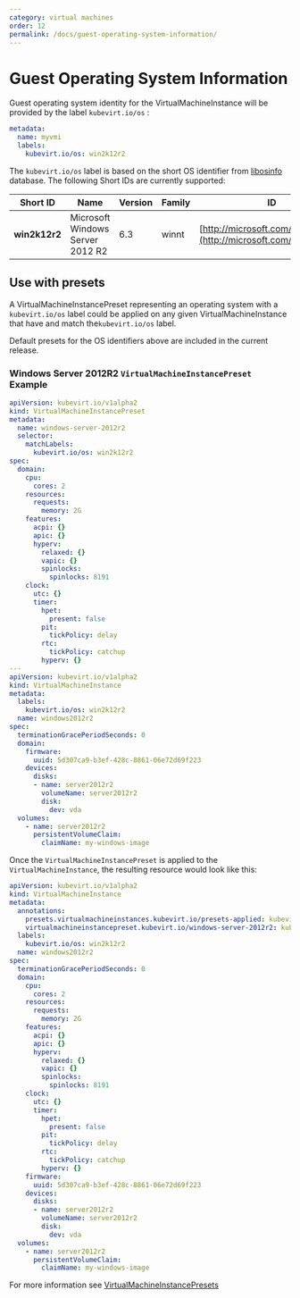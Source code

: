 ```yaml
---
category: virtual machines
order: 12
permalink: /docs/guest-operating-system-information/
---
```

# Guest Operating System Information

Guest operating system identity for the VirtualMachineInstance will be provided by the label `kubevirt.io/os` :

```yaml
metadata:
  name: myvmi
  labels:
    kubevirt.io/os: win2k12r2
```

The `kubevirt.io/os` label is based on the short OS identifier from [libosinfo](https://libosinfo.org/) database. The following Short IDs are currently supported:

| Short ID | Name | Version | Family | ID |
| --- | --- | --- | --- | --- |
| **win2k12r2** | Microsoft Windows Server 2012 R2 | 6.3 | winnt | [http://microsoft.com/win/2k12r2](http://microsoft.com/win/2k12r2) |

## Use with presets

A VirtualMachineInstancePreset representing an operating system with a `kubevirt.io/os` label could be applied on any given VirtualMachineInstance that have and match the`kubevirt.io/os` label.

Default presets for the OS identifiers above are included in the current release.

### Windows Server 2012R2 `VirtualMachineInstancePreset` Example

```yaml
apiVersion: kubevirt.io/v1alpha2
kind: VirtualMachineInstancePreset
metadata:
  name: windows-server-2012r2
  selector:
    matchLabels:
      kubevirt.io/os: win2k12r2
spec:
  domain:
    cpu:
      cores: 2
    resources:
      requests:
        memory: 2G
    features:
      acpi: {}
      apic: {}
      hyperv:
        relaxed: {}
        vapic: {}
        spinlocks:
          spinlocks: 8191
    clock:
      utc: {}
      timer:
        hpet:
          present: false
        pit:
          tickPolicy: delay
        rtc:
          tickPolicy: catchup
        hyperv: {}
---
apiVersion: kubevirt.io/v1alpha2
kind: VirtualMachineInstance
metadata:
  labels:
    kubevirt.io/os: win2k12r2  
  name: windows2012r2
spec:
  terminationGracePeriodSeconds: 0
  domain:
    firmware:
      uuid: 5d307ca9-b3ef-428c-8861-06e72d69f223
    devices:
      disks:
      - name: server2012r2
        volumeName: server2012r2
        disk:
          dev: vda
  volumes:
    - name: server2012r2
      persistentVolumeClaim:
        claimName: my-windows-image
```

Once the `VirtualMachineInstancePreset` is applied to the `VirtualMachineInstance`, the resulting resource would look like this:

```yaml
apiVersion: kubevirt.io/v1alpha2
kind: VirtualMachineInstance
metadata:
  annotations:
    presets.virtualmachineinstances.kubevirt.io/presets-applied: kubevirt.io/v1alpha2
    virtualmachineinstancepreset.kubevirt.io/windows-server-2012r2: kubevirt.io/v1alpha2
  labels:
    kubevirt.io/os: win2k12r2  
  name: windows2012r2
spec:
  terminationGracePeriodSeconds: 0
  domain:
    cpu:
      cores: 2
    resources:
      requests:
        memory: 2G      
    features:
      acpi: {}
      apic: {}
      hyperv:
        relaxed: {}
        vapic: {}
        spinlocks:
          spinlocks: 8191
    clock:
      utc: {}
      timer:
        hpet:
          present: false
        pit:
          tickPolicy: delay
        rtc:
          tickPolicy: catchup
        hyperv: {}
    firmware:
      uuid: 5d307ca9-b3ef-428c-8861-06e72d69f223
    devices:
      disks:
      - name: server2012r2
        volumeName: server2012r2
        disk:
          dev: vda
  volumes:
    - name: server2012r2
      persistentVolumeClaim:
        claimName: my-windows-image
```

For more information see [VirtualMachineInstancePresets](presets.md)

